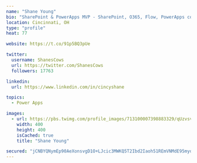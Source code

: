 ```yaml
---
name: "Shane Young"
bio: "SharePoint & PowerApps MVP - SharePoint, O365, Flow, PowerApps consulting? @PowerApps911 | Pure Snark? You found it."
location: Cincinnati, OH
type: "profile"
heat: 77

website: https://t.co/91p5BQ3pUe

twitter:
  username: ShanesCows
  url: https://twitter.com/ShanesCows
  followers: 17763

linkedin:
  url: https://www.linkedin.com/in/cincyshane

topics:
  - Power Apps

images:
  - url: https://pbs.twimg.com/profile_images/713100007398883329/qUzvsvQ3_400x400.jpg
    width: 400
    height: 400
    isCached: true
    title: "Shane Young"

secured: "jCNBYQNymEp90AeXonsvgD1O+LJcic3MWKQ5T2Ibd2Iaoh51REmVNMdE95myds9Ukebq7am+j+7o7dn7BuLXnbE6wdbxdsHITQncAWuJDE6NgJlTKmwyad0g3I1IfN/E9/5+XtcE9+OBU5UGf0q+dXr1bt3lY+BmR+5kAineaqUzbmWEgBxs/ApGdIm7zWgvXjjFHCtyIV5TsJhO+tRAjTUMb+2m/OO2SE0hJWUOIe/2ZS8Bg2ZohZ9orYqyAY950AYdj/aIMulUjT6kstAyVqcMlPpTcg3rOw10I5qWwYi1fy0kftobIC4Be2vLBSGfFH6RsRQrZtRL0REo8F0aBJUJbZ19EpQRlEOQwPnPcaVM7N/ITd3p/uzre+tiy1Zd868o9l066oKx7EFhRxF3wDEnW0StyzmTkTmcCgHTC84=;wJl0OZsxz6HkMmigRiGfJQ=="
---
```


